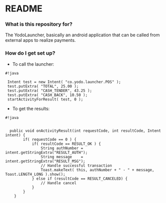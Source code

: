 # README #

### What is this repository for? ###

The YodoLauncher, basically an android application that can be called from external apps to realize payments.

### How do I get set up? ###

* To call the launcher:

```
#!java

 Intent test = new Intent( "co.yodo.launcher.POS" );
 test.putExtra( "TOTAL", 25.00 );
 test.putExtra( "CASH_TENDER", 43.25 );
 test.putExtra( "CASH_BACK", 10.50 );
 startActivityForResult( test, 0 );

```

* To get the results:

```
#!java


  public void onActivityResult(int requestCode, int resultCode, Intent intent) {
        if( requestCode == 0 ) {
            if( resultCode == RESULT_OK ) {
                String authNumber = intent.getStringExtra("RESULT_AUTH");
                String message    = intent.getStringExtra("RESULT_MSG");
                // Handle successful transaction
                Toast.makeText( this, authNumber + " - " + message, Toast.LENGTH_LONG ).show();
            } else if (resultCode == RESULT_CANCELED) {
                // Handle cancel
            }
        }
    }

```
